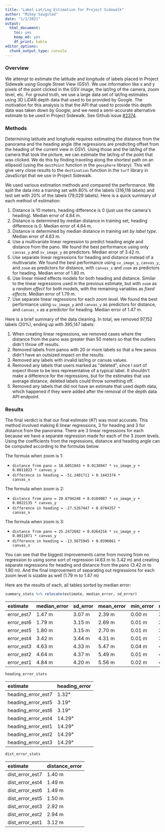 ```yaml
---
title: "Label Lat/Lng Estimation for Project Sidewalk"
author: "Mikey Saugstad"
date: "1/1/2021"
output:
  html_document: 
    toc: yes
    keep_md: yes
    df_print: kable
editor_options: 
  chunk_output_type: console
---
```


### Overview

We attempt to estimate the latitude and longitude of labels placed in Project Sidewalk using Google Street View (GSV). We use information like x and y pixels of the point clicked in the GSV image, the lat/lng of the camera, zoom level, etc. For ground truth, we use a large data set of lat/lng estimates using 3D LiDAR depth data that used to be provided by Google. The motivation for this analysis is that the API that used to provide this depth data was taken down by Google, and we need a semi-accurate alternative estimate to be used in Project Sidewalk. See Github issue [#2374](https://github.com/ProjectSidewalk/SidewalkWebpage/issues/2374).

























### Methods

Determining latitude and longitude requires estimating the distance from the panorama and the heading angle (the regressions are predicting offset from the heading of the current view in GSV). Using those and the lat/lng of the camera that took the picture, we can estimate the lat/lng of the point that was clicked. We do this by finding traveling along the shortest path on an ellipsoid (using the `destPoint` function in the `geosphere` library). This will give very close results to the `destination` function in the `turf` library in JavaScript that we use in Project Sidewalk.

We used various estimation methods and compared the performance. We split the data into a training set with 80% of the labels (316,118 labels) and test set with 20% of the labels (79,029 labels). Here is a quick summary of each method of estimation:

1. Distance is 10 meters, heading difference is 0 (just use the camera's heading). Median error of 4.84 m.
1. Distance is determined by median distance in training set, heading difference is 0.  Median error of 4.64 m.
1. Distance is determined by median distance in training set _by label type_. Median error of 4.63 m.
1. Use a multivariate linear regression to predict heading angle and distance from the pano. We found the best performance using only `canvas_y` and `sv_image_y` as predictors. Median error of 3.42 m.
1. Use separate linear regressions for heading and distance instead of a multivariate. We found the best performance using `sv_image_y`, `canvas_y`, and `zoom` as predictors for distance, with `canvas_x` and `zoom` as predictors for heading. Median error of 1.80 m.
1. Use linear mixed effects models for both heading and distance. Similar to the linear regressions used in the previous estimate, but with `zoom` as a _random effect_ for both models, with the remaining variables as _fixed effects_. Median error of 1.79 m.
1. Use separate linear regressions for each zoom level. We found the best performance using `sv_image_y` and `canvas_y` as predictors for distance, and `canvas_x` as a predictor for heading. Median error of 1.47 m.

Here is a brief summary of the data cleaning. In total, we removed 97,152 labels (20%), ending up with 395,147 labels:

1. When creating linear regressions, we removed cases where the distance from the pano was greater than 50 meters so that the outliers didn't throw off results.
1. Removed labels from panos with 20 or more labels so that a few panos didn't have an outsized impact on the results.
1. Removed any labels with invalid lat/lng or canvas values.
1. Removed any labels that users marked as "deleted", since I sort of expect those to be less representative of a typical label. It shouldn't make a difference for the regressions, but for the estimates that use average distance, deleted labels could throw something off.
1. Removed any labels that did not have an estimate that used depth data, which happened if they were added after the removal of the depth data API endpoint.

### Results

The final verdict is that our final estimate (#7) was most accurate. This method involved making 6 linear regressions, 3 for heading and 3 for distance from the panorama. There are 3 linear regressions for each because we have a separate regression made for each of the 3 zoom levels. Using the coefficients from the regressions, distance and heading angle can be computed according to the formulas below.

The formula when zoom is 1:

* <code>distance from pano = 18.6051843 + 0.0138947 * sv_image_y + 0.0011023 * canvas_y</code>
* <code>difference in heading = -51.2401711 + 0.1443374 * canvas_x</code>

The formula when zoom is 2:

* <code>distance from pano = 20.8794248 + 0.0184087 * sv_image_y + 0.0022135 * canvas_y</code>
* <code>difference in heading = -27.5267447 + 0.0784357 * canvas_x</code>

The formula when zoom is 3:

* <code>distance from pano = 25.2472682 + 0.0264216 * sv_image_y + 0.0011071 * canvas_y</code>
* <code>difference in heading = -13.5675945 + 0.0396061 * canvas_x</code>


You can see that the biggest improvements came from moving from no regression to using some sort of regression (4.63 m to 3.42 m) and creating separate regressions for heading and distance from the pano (3.42 m to 1.80 m). And the final improvement of separating out regressions for each zoom level is sizable as well (1.79 m to 1.47 m)

Here are the results of each, all tables sorted by median error:

```r
summary_stats %>% relocate(estimate, median_error, sd_error)
```

<div class="kable-table">

|estimate   |median_error |sd_error |mean_error |min_error |max_error |
|:----------|:------------|:--------|:----------|:---------|:---------|
|error_est7 |1.47 m       |3.07 m   |2.39 m     |0.00 m    |34.76 m   |
|error_est6 |1.79 m       |3.15 m   |2.69 m     |0.01 m    |34.85 m   |
|error_est5 |1.80 m       |3.15 m   |2.70 m     |0.01 m    |34.89 m   |
|error_est4 |3.42 m       |3.44 m   |4.31 m     |0.01 m    |37.25 m   |
|error_est3 |4.63 m       |4.33 m   |5.47 m     |0.04 m    |42.32 m   |
|error_est2 |4.64 m       |4.37 m   |5.49 m     |0.01 m    |42.58 m   |
|error_est1 |4.84 m       |4.20 m   |5.56 m     |0.02 m    |42.17 m   |

</div>

```r
heading_error_stats
```

<div class="kable-table">

|estimate           |heading_error |
|:------------------|:-------------|
|heading_error_est7 |1.32°         |
|heading_error_est5 |3.19°         |
|heading_error_est6 |3.19°         |
|heading_error_est4 |14.29°        |
|heading_error_est1 |14.29°        |
|heading_error_est2 |14.29°        |
|heading_error_est3 |14.29°        |

</div>

```r
dist_error_stats
```

<div class="kable-table">

|estimate        |distance_error |
|:---------------|:--------------|
|dist_error_est7 |1.40 m         |
|dist_error_est4 |1.49 m         |
|dist_error_est6 |1.49 m         |
|dist_error_est5 |1.50 m         |
|dist_error_est3 |2.92 m         |
|dist_error_est2 |2.94 m         |
|dist_error_est1 |3.12 m         |

</div>

